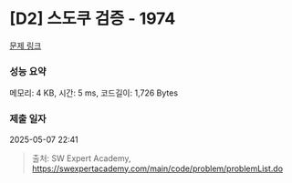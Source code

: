 # [D2] 스도쿠 검증 - 1974 

[문제 링크](https://swexpertacademy.com/main/code/problem/problemDetail.do?contestProbId=AV5Psz16AYEDFAUq) 

### 성능 요약

메모리: 4 KB, 시간: 5 ms, 코드길이: 1,726 Bytes

### 제출 일자

2025-05-07 22:41



> 출처: SW Expert Academy, https://swexpertacademy.com/main/code/problem/problemList.do